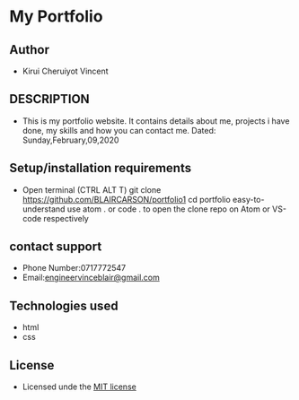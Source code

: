 # My Portfolio

## Author

- Kirui Cheruiyot Vincent

## DESCRIPTION

- This is my portfolio website. It contains details about me, projects i have done, my skills and how you can contact me. Dated: Sunday,February,09,2020

## Setup/installation requirements

- Open terminal (CTRL ALT T) git clone https://github.com/BLAIRCARSON/portfolio1 cd portfolio easy-to-understand use atom . or code . to open the clone repo on Atom or VS-code respectively



## contact support
- Phone Number:0717772547
- Email:engineervinceblair@gmail.com

## Technologies used

- html
- css

## License

- Licensed unde the <a href="https://github.com/BLAIRCARSON/portfolio/blob/gh-pages/LICENSE
">MIT license</a>

